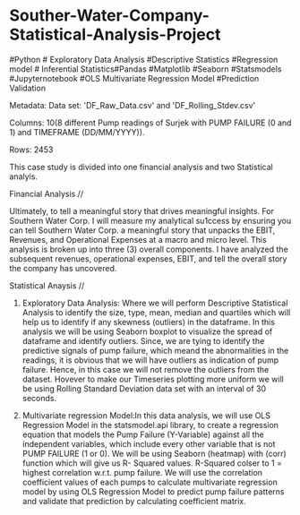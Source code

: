 # Souther-Water-Company-Statistical-Analysis-Project
#Python # Exploratory Data Analysis #Descriptive Statistics #Regression model # Inferential Statistics#Pandas #Matplotlib #Seaborn #Statsmodels #Jupyternotebook #OLS Multivariate Regression Model #Prediction Validation

Metadata:
Data set: 'DF_Raw_Data.csv' and 'DF_Rolling_Stdev.csv'

Columns: 10(8 different Pump readings of Surjek with PUMP FAILURE (0 and 1) and TIMEFRAME (DD/MM/YYYY)).

Rows: 2453

This case study is divided into one financial analysis and two Statistical analyis.

Financial Analysis //

Ultimately, to tell a meaningful story that drives meaningful insights. 
For Southern Water Corp. I will measure my analytical su1ccess by ensuring you can tell Southern Water Corp. a meaningful story that unpacks
the EBIT, Revenues, and Operational Expenses at a macro and micro level.
This analysis is broken up into three (3) overall components. I have analyzed the subsequent revenues, operational expenses, EBIT, and tell the overall story the company has uncovered.


Statistical Anaysis //

1) Exploratory Data Analysis: Where we will perform Descriptive Statistical Analysis to identify the size,
    type, mean, median and quartiles which will help us to identify if any skewness (outliers) in the 
    dataframe. In this analysis we will be using  Seaborn boxplot to visualize the spread of dataframe and identify outliers. Since, we are tying to identify the predictive signals of pump failure, which meand the abnormalities in the readings, it is obvious that we will have outliers as indication of pump failure.
    Hence, in this case we will not remove the outliers from the dataset. Hovever to make our 
    Timeseries plotting more uniform we will be using Rolling Standard Deviation data set with an 
    interval of 30 seconds. 
    
2) Multivariate regression Model:In this data analysis, we will use OLS Regression Model in the 
    statsmodel.api library, to create a regression equation that models the Pump Failure (Y-Variable) against 
    all the independent variables, which include every other variable that is not PUMP FAILURE (1 or 0).
    We will be using Seaborn (heatmap) with (corr) function which will give us R- Squared values. 
    R-Squared colser to 1 = highest correlation w.r.t. pump failure. We will use the correlation coefficient 
    values of each pumps to calculate multivariate regression model by using OLS Regression Model to 
    predict pump failure patterns and validate that prediction by calculating coefficient matrix.

